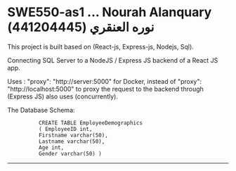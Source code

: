 # SWE550-as1 ... Nourah Alanquary نوره العنقري (441204445)


This project is built based on (React-js, Express-js, Nodejs, Sql).

Connecting SQL Server to a NodeJS / Express JS backend of a React JS app.


Uses :  "proxy": "http://server:5000" for Docker, instead of "proxy": "http://localhost:5000"
to proxy the request to the backend through (Express JS)
also uses (concurrently).


The Database Schema: 

              CREATE TABLE EmployeeDemographics 
              ( EmployeeID int, 
              Firstname varchar(50), 
              Lastname varchar(50), 
              Age int, 
              Gender varchar(50) ) 

-------------------------------------------------------------------------
